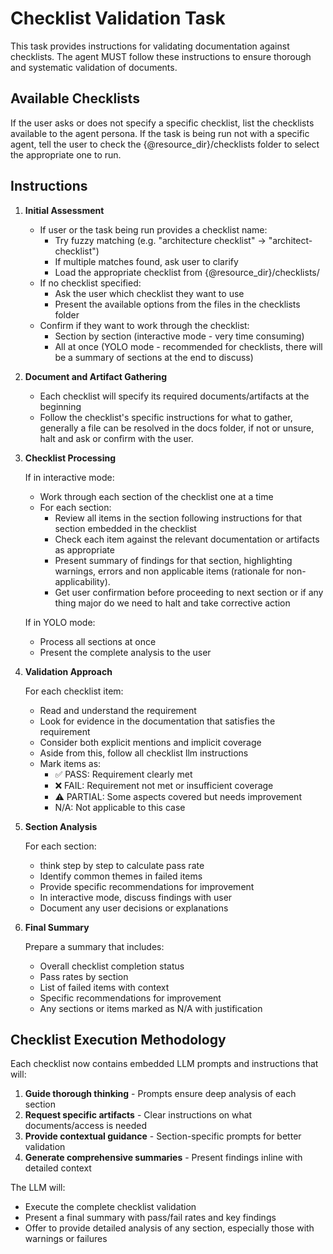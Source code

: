 <!-- Powered by BMAD™ Core -->

# Checklist Validation Task

This task provides instructions for validating documentation against checklists. The agent MUST follow these instructions to ensure thorough and systematic validation of documents.

## Available Checklists

If the user asks or does not specify a specific checklist, list the checklists available to the agent persona. If the task is being run not with a specific agent, tell the user to check the {@resource_dir}/checklists folder to select the appropriate one to run.

## Instructions

1. **Initial Assessment**

   -  If user or the task being run provides a checklist name:
      -  Try fuzzy matching (e.g. "architecture checklist" -> "architect-checklist")
      -  If multiple matches found, ask user to clarify
      -  Load the appropriate checklist from {@resource_dir}/checklists/
   -  If no checklist specified:
      -  Ask the user which checklist they want to use
      -  Present the available options from the files in the checklists folder
   -  Confirm if they want to work through the checklist:
      -  Section by section (interactive mode - very time consuming)
      -  All at once (YOLO mode - recommended for checklists, there will be a summary of sections at the end to discuss)

2. **Document and Artifact Gathering**

   -  Each checklist will specify its required documents/artifacts at the beginning
   -  Follow the checklist's specific instructions for what to gather, generally a file can be resolved in the docs folder, if not or unsure, halt and ask or confirm with the user.

3. **Checklist Processing**

   If in interactive mode:

   -  Work through each section of the checklist one at a time
   -  For each section:
      -  Review all items in the section following instructions for that section embedded in the checklist
      -  Check each item against the relevant documentation or artifacts as appropriate
      -  Present summary of findings for that section, highlighting warnings, errors and non applicable items (rationale for non-applicability).
      -  Get user confirmation before proceeding to next section or if any thing major do we need to halt and take corrective action

   If in YOLO mode:

   -  Process all sections at once
   -  Present the complete analysis to the user

4. **Validation Approach**

   For each checklist item:

   -  Read and understand the requirement
   -  Look for evidence in the documentation that satisfies the requirement
   -  Consider both explicit mentions and implicit coverage
   -  Aside from this, follow all checklist llm instructions
   -  Mark items as:
      -  ✅ PASS: Requirement clearly met
      -  ❌ FAIL: Requirement not met or insufficient coverage
      -  ⚠️ PARTIAL: Some aspects covered but needs improvement
      -  N/A: Not applicable to this case

5. **Section Analysis**

   For each section:

   -  think step by step to calculate pass rate
   -  Identify common themes in failed items
   -  Provide specific recommendations for improvement
   -  In interactive mode, discuss findings with user
   -  Document any user decisions or explanations

6. **Final Summary**

   Prepare a summary that includes:

   -  Overall checklist completion status
   -  Pass rates by section
   -  List of failed items with context
   -  Specific recommendations for improvement
   -  Any sections or items marked as N/A with justification

## Checklist Execution Methodology

Each checklist now contains embedded LLM prompts and instructions that will:

1. **Guide thorough thinking** - Prompts ensure deep analysis of each section
2. **Request specific artifacts** - Clear instructions on what documents/access is needed
3. **Provide contextual guidance** - Section-specific prompts for better validation
4. **Generate comprehensive summaries** - Present findings inline with detailed context

The LLM will:

-  Execute the complete checklist validation
-  Present a final summary with pass/fail rates and key findings
-  Offer to provide detailed analysis of any section, especially those with warnings or failures
